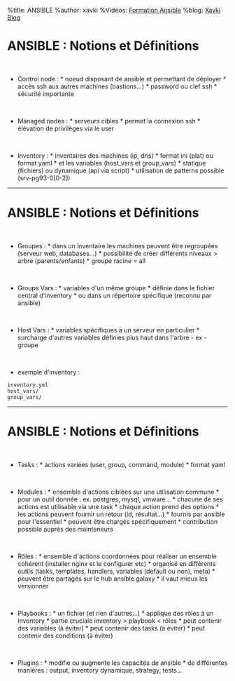 %title: ANSIBLE
%author: xavki
%Vidéos: [Formation Ansible](https://www.youtube.com/playlist?list=PLn6POgpklwWoCpLKOSw3mXCqbRocnhrh-)
%blog: [Xavki Blog](https://xavki.blog)


# ANSIBLE : Notions et Définitions


<br>

* Control node :
		* noeud disposant de ansible et permettant de déployer
		* accès ssh aux autres machines (bastions...)
		* password ou clef ssh
		* sécurité importante

<br>

* Managed nodes :
		* serveurs cibles
		* permet la connexion ssh
		* élévation de privilèges via le user

<br>

* Inventory :
		* inventaires des machines  (ip, dns)
		* format ini (plat) ou format yaml
		* et les variables (host_vars et group_vars)
		* statique (fichiers) ou dynamique (api via script)
		* utilisation de patterns possible (srv-pg93-0[0-2])

-----------------------------------------------------------------------------------------------

# ANSIBLE : Notions et Définitions


<br>

* Groupes : 
		* dans un inventaire les machines peuvent être regroupées (serveur web, databases...)
		* possibilité de créer différents niveaux > arbre (parents/enfants)
		* groupe racine = all

<br>

* Groups Vars : 
		* variables d'un même groupe
		* définie dans le fichier central d'inventory 
		* ou dans un répertoire spécifique (reconnu par ansible)

<br>

* Host Vars :
		* variables spécifiques à un serveur en particulier 
		* surcharge d'autres variables définies plus haut dans l'arbre - ex - groupe

<br>

* exemple d'inventory :

```
inventory.yml
host_vars/
group_vars/
```

-----------------------------------------------------------------------------------------------

# ANSIBLE : Notions et Définitions


<br>

* Tasks :
		* actions variées (user, group, command, module)
		* format yaml

<br>

* Modules :
		* ensemble d'actions ciblées sur une utilisation commune
		* pour un outil donnée : ex. postgres, mysql, vmware...
		* chacune de ses actions est utilisable via une task
		* chaque action prend des options
		* les actions peuvent fournir un retour (id, résultat...)
		* fournis par ansible pour l'essentiel
		* peuvent être chargés spécifiquement
		* contribution possible auprès des mainteneurs

<br>

* Rôles :
		* ensemble d'actions coordonnées pour réaliser un ensemble cohérent (installer nginx et le configurer etc)
		* organisé en différents outils (tasks, templates, handlers, variables (default ou non), meta)
		* peuvent être partagés sur le hub ansible galaxy
		* il vaut mieux les versionner

<br>

* Playbooks :
		* un fichier (et rien d'autres...)
		* applique des rôles à un inventory
		* partie cruciale inventory > playbook < rôles
		* peut contenir des variables (à éviter)
		* peut contenir des tasks (à éviter)
		* peut contenir des conditions (à éviter)

<br>

* Plugins :
		* modifie ou augmente les capacités de ansible
		* de différentes manières : output, inventory dynamique, strategy, tests...



